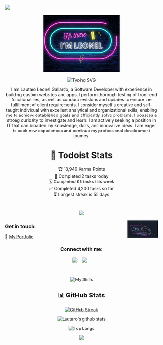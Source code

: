 ![](https://api.visitorbadge.io/api/VisitorHit?user=speedbuild98&repo=speedbuild98&countColor=%23f8cc0a)

<p align="center">
<img width='50%' src="https://github.com/speedbuild98/speedbuild98/blob/main/LEONEL.png"/>
</p>

<div align="center">
    <a href="https://git.io/typing-svg">
        <img src="https://readme-typing-svg.demolab.com?font=Roboto&weight=500&size=28&duration=4000&pause=1000&color=f8cc0a&center=true&vCenter=true&width=435&lines=%3CFrontend Developer%2F%3E" alt="Typing SVG" />
    </a>
</div>

<p align="center">
I am Lautaro Leonel Gallardo, a Software Developer with experience in building custom websites and apps. I perform thorough testing of front-end functionalities, as well as conduct revisions and updates to ensure the fulfillment of client requirements. I consider myself a creative and self-taught individual with excellent analytical and organizational skills, enabling me to achieve established goals and efficiently solve problems. I possess a strong curiosity to investigate and learn. I am actively seeking a position in IT that can broaden my knowledge, skills, and innovative ideas. I am eager to seek new experiences and continue my professional development journey.
</p>

<div align="center">
    
#  :scroll: Todoist Stats
<!-- TODO-IST:START -->
🏆  18,949 Karma Points           
🌸  Completed 2 tasks today           
🗓  Completed 68 tasks this week           
✅  Completed 4,200 tasks so far           
⏳  Longest streak is 55 days
<!-- TODO-IST:END -->

</div>


# 
<p align="center">
<img width='10%' src="https://www.gallardolautaro.tech/spartan.svg"/>
</p>
<img align='right' src='https://github.com/speedbuild98/speedbuild98/blob/main/bongo-cat-codes.gif?raw=true' width='20%'>

### Get in touch: 

:floppy_disk: [My Portfolio](https://gallardolautaro.tech)

<h3 align="center">Connect with me:</h3>
<p align="center">
<a href="https://www.linkedin.com/in/lautagallardogg/">
     <img src="https://img.shields.io/badge/linkedin-%230077B5.svg?&style=for-the-badge&logo=linkedin&logoColor=white" />
  </a>&nbsp;&nbsp;
<a href="mailto:dev.gallardolautaro@gmail.com?subject=Hi there!">
     <img src="https://img.shields.io/badge/Gmail-FF0000.svg?&style=for-the-badge&logo=gmail&logoColor=white" />
  </a>&nbsp;&nbsp;  
</p>
<br/>

<div align="center">
     
![My Skills](https://skillicons.dev/icons?i=html,css,bootstrap,sass,js,ts,prisma,nodejs,react,nextjs,tailwind,supabase,postgresql,figma)

## :bar_chart: GitHub Stats


[![GitHub Streak](https://github-readme-streak-stats.herokuapp.com/?user=speedbuild98&background=082032&dates=ffffff&ring=f8cc0a&fire=F7DF1E&currStreakNum=ffffff&sideNums=ffffff&currStreakLabel=ff006c&sideLabels=f8cc0a&hide_border=true)](https://git.io/streak-stats)

![Lautaro's github stats](https://github-readme-stats.vercel.app/api?username=speedbuild98&show_icons=true&theme=radical)

![Top Langs](https://github-readme-stats.vercel.app/api/top-langs/?username=speedbuild98&layout=compact)

<img src="https://github-profile-trophy.vercel.app/?username=speedbuild98&theme=juicyfresh&no-bg=true" />

